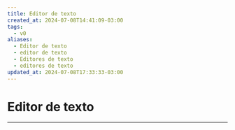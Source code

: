 ```yaml
---
title: Editor de texto
created_at: 2024-07-08T14:41:09-03:00
tags:
  - v0
aliases:
  - Editor de texto
  - editor de texto
  - Editores de texto
  - editores de texto
updated_at: 2024-07-08T17:33:33-03:00
---
```

# Editor de texto
---

